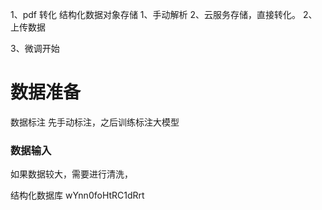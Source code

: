 
1、pdf 转化 结构化数据对象存储
	1、手动解析
	2、云服务存储，直接转化。
2、上传数据

3、微调开始


# 数据准备

数据标注  先手动标注，之后训练标注大模型

### 数据输入
如果数据较大，需要进行清洗，


结构化数据库
wYnn0foHtRC1dRrt